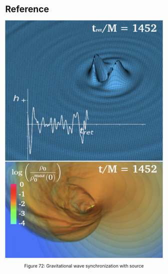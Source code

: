 # Reference

![alt text](img/GWs/sync2.png)
![alt text](img/GWs/sync1.png)
<div style="text-align: center;">
    <p>Figure 72: Gravitational wave synchronization with source</p>
</div>